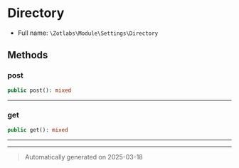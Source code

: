 
# Directory





* Full name: `\Zotlabs\Module\Settings\Directory`




## Methods


### post



```php
public post(): mixed
```












***

### get



```php
public get(): mixed
```












***


***
> Automatically generated on 2025-03-18
